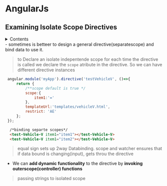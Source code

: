 # AngularJs
## Examining Isolate Scope Directives
<details>
    <summary>Contents</summary>
   
describe isolate scopes in directives
use the equals sign to set up two-way binding
use the ampersand sign to invoke outer scope functions
use the at symbol to pass strings into the directives
create a directive using shorthand notation
replace directive elements in HTML markup
</details>
- sometimes is betteer to design a general directive(separatescope) and bind data to use it.

> to Declare an isolate indepentende scope for each time the directive is called we declare the `scope` atribute in the directive. So we can have different directive instances
```javascript
 angular.module('myApp').directive('testVehicleV', ()=>{
     return {
         /**scope default is true */
         scope:{
             item1:'='
         },
         templateUrl:'templates/vehicleV.html',
         restrict: 'AE'
     };
 });
```

```html
  /*binding separte scopes*/
  <test-Vehicle-V item1="item1"></test-Vehicle-V>  
  <test-Vehicle-V item1="item2"></test-Vehicle-V> 
```
> equal sign sets up 2way Databinding. scope and watcher ensures that if data bound is changing(input), gets throu the directive

- We can __add dynamic functionality__ to the directive by __invoking outerscope(controller) functions__

> passing strings to isolated scope